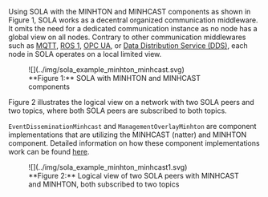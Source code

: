Using SOLA with the MINHTON and MINHCAST components as shown in Figure 1, SOLA works as a decentral organized communication middleware.
It omits the need for a dedicated communication instance as no node has a global view on all nodes.
Contrary to other communication middlewares such as [MQTT](https://mqtt.org/), [ROS 1](https://www.ros.org/), [OPC UA](https://opcfoundation.org/about/opc-technologies/opc-ua/), or [Data Distribution Service (DDS)](https://www.dds-foundation.org/what-is-dds-3/), each node in SOLA operates on a local limited view.

<figure markdown>
  <a></a>
    ![](../img/sola_example_minhton_minhcast.svg)
  <figcaption markdown>**Figure 1:** SOLA with MINHTON and MINHCAST components</figcaption>
</figure>

Figure 2 illustrates the logical view on a network with two SOLA peers and two topics, where both SOLA peers are subscribed to both topics.

``EventDisseminationMinhcast`` and ``ManagementOverlayMinhton`` are component implementations that are utilizing the MINHCAST (natter) and MINHTON component.
Detailed information on how these component implementations work can be found [here](component_implementations.md).


<figure markdown>
  <a></a>
    ![](../img/sola_example_minhton_minhcast1.svg)
  <figcaption markdown>**Figure 2:** Logical view of two SOLA peers with MINHCAST and MINHTON, both subscribed to two topics</figcaption>
</figure>
